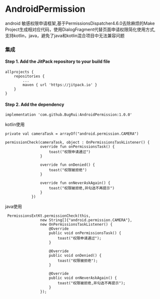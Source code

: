# AndroidPermission
android 敏感权限申请框架,基于PermissionsDispatcher4.6.0去除麻烦的Make Project生成相对应代码，使用DialogFragment代替页面申请权限简化使用方式,支持kotlin，java，避免了java和kotlin混合项目中无法兼容问题

### 集成
#### Step 1. Add the JitPack repository to your build file
```
allprojects {
	repositories {
		...
		maven { url 'https://jitpack.io' }
	}
}

```
####  Step 2. Add the dependency
```
implementation 'com.github.BugRui:AndroidPermission:1.0.0'
```

kotlin使用
```
private val cameraTask = arrayOf("android.permission.CAMERA")

permissionCheck(cameraTask, object : OnPermissionsTaskListener() {
                override fun onPermissionsTask() {
                    toast("权限申请通过")
                }

                override fun onDenied() {
                    toast("权限被拒绝")
                }

                override fun onNeverAskAgain() {
                    toast("权限被拒绝,并勾选不再提示")
                }
            })
```
java使用
```
 PermissionsExtKt.permissionCheck(this,
                new String[]{"android.permission.CAMERA"},
                new OnPermissionsTaskListener() {
                    @Override
                    public void onPermissionsTask() {
                        toast("权限申请通过");
                    }

                    @Override
                    public void onDenied() {
                        toast("权限被拒绝");
                    }

                    @Override
                    public void onNeverAskAgain() {
                        toast("权限被拒绝,并勾选不再提示");
                    }
                });
```
